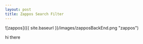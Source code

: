 ```yaml
---
layout: post
title: Zappos Search Filter
---
```


![zappos]({{ site.baseurl }}/images/zapposBackEnd.png "zappos")

hi there
